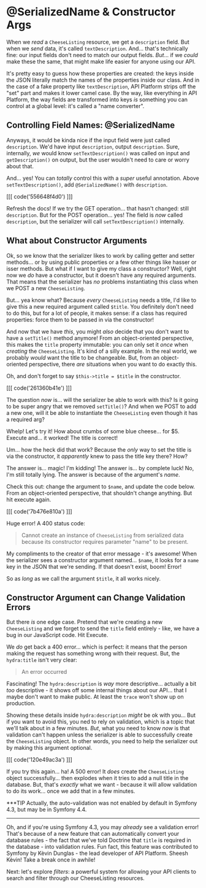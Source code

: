 # @SerializedName & Constructor Args

When we *read* a `CheeseListing` resource, we get a `description` field.
But when we *send* data, it's called `textDescription`. And... that's technically
fine: our input fields don't need to match our output fields. *But*... if we *could*
make these the same, that might make life easier for anyone using our API.

It's pretty easy to guess how these properties are created: the keys inside the
JSON literally match the names of the properties inside our class. And in the case
of a fake property like `textDescription`, API Platform strips off the "set" part
and makes it lower camel case. By the way, like everything in API Platform, the
way fields are transformed into keys *is* something you can control at a global
level: it's called a "name converter".

## Controlling Field Names: @SerializedName

Anyways, it would be kinda nice if the input field were just called `description`.
We'd have input `description`, output `description`. Sure, internally, *we* would
know `setTextDescription()` was called on input and `getDescription()` on output,
but the user wouldn't need to care or worry about that.

And... yes! You can *totally* control this with a *super* useful annotation. Above
`setTextDescription()`, add `@SerializedName()` with `description`.

[[[ code('556648f4d0') ]]]

Refresh the docs! If we try the GET operation... that hasn't changed: still
`description`. But for the POST operation... yes! The field is *now* called
`description`, but the serializer will call `setTextDescription()` internally.

## What about Constructor Arguments

Ok, so we know that the serializer likes to work by calling getter and setter methods... or by using public properties or a few other things like hasser or
isser methods. But what if I want to give my class a constructor? Well, right
now we *do* have a constructor, but it doesn't have any required arguments. That
means that the serializer has *no* problems instantiating this class when we POST
a new `CheeseListing`.

But... yea know what? Because *every* `CheeseListing` needs a title, I'd like to
give this a new required argument called `$title`. You definitely don't need to
do this, but for a lot of people, it makes sense: if a class has required properties:
force them to be passed in via the constructor!

And now that we have *this*, you might *also* decide that you don't want to have a
`setTitle()` method anymore! From an object-oriented perspective, this makes the
`title` property immutable: you can only set it *once* when *creating* the
`CheeseListing`. It's kind of a silly example. In the real world, we probably
*would* want the title to be changeable. But, from an object-oriented perspective,
there *are* situations when you want to do exactly this.

Oh, and don't forget to say `$this->title = $title` in the constructor.

[[[ code('261360b41e') ]]]

The question *now* is... will the serializer be able to work with this? Is it going
to be super angry that we removed `setTitle()`? And when we POST to add a new one,
will it be able to instantiate the `CheeseListing` even though it has a required
arg?

Whelp! Let's try it! How about crumbs of some blue cheese... for $5. Execute
and... it worked! The title is correct!

Um... how the heck did that work? Because the *only* way to set the title is via
the constructor, it *apparently* knew to pass the title key there? How?

The answer is... magic! I'm kidding! The answer is... by complete luck! No, I'm
still totally lying. The answer is because of the argument's *name*.

Check this out: change the argument to `$name`, and update the code below. From
an object-oriented perspective, that shouldn't change anything. But hit execute
again.

[[[ code('7b476e810a') ]]]

Huge error! A 400 status code:

> Cannot create an instance of `CheeseListing` from serialized data because
> its constructor requires parameter "name" to be present.

My compliments to the creator of that error message - it's awesome! When the
serializer sees a constructor argument named... `$name`, it looks for a `name`
key in the JSON that we're sending. If that doesn't exist, boom! Error!

So as *long* as we call the argument `$title`, it all works nicely.

## Constructor Argument can Change Validation Errors

But there *is* one edge case. Pretend that we're creating a new `CheeseListing`
and we forget to send the `title` field entirely - like, we have a bug in
our JavaScript code. Hit Execute.

We *do* get back a 400 error... which is perfect: it means that the person making
the request has something wrong with their request. But, the `hydra:title` isn't
very clear:

> An error occurred

Fascinating! The `hydra:description` is *way* more descriptive... actually a bit
*too* descriptive - it shows off some internal things about our API... that I
maybe don't want to make public. At least the `trace` won't show up on production.

Showing these details inside `hydra:description` *might* be ok with you... But
if you want to avoid this, you ned to rely on validation, which is a topic that
we'll talk about in a few minutes. *But*, what you need to know *now* is that
validation can't happen unless the serializer is able to successfully create
the `CheeseListing` object. In other words, you need to help the serializer
out by making this argument optional.

[[[ code('120e49ac3a') ]]]

If you try this again... ha! A 500 error! It *does* create the `CheeseListing`
object successfully... then explodes when it tries to add a null title in the
database. But, that's *exactly* what we want - because it will allow validation
to do its work... once we add that in a few minutes.

***TIP
Actually, the auto-validation was not enabled by default in Symfony 4.3, but may be in Symfony 4.4.
***

Oh, and if you're using Symfony 4.3, you may *already* see a validation error!
That's because of a new feature that can automatically convert your database
rules - the fact that we've told Doctrine that `title` is required in the
database - into validation rules. Fun fact, this feature was contributed to
Symfony by Kèvin Dunglas - the lead developer of API Platform. Sheesh Kèvin!
Take a break once in awhile!

Next: let's explore *filters*: a powerful system for allowing your API clients
to search and filter through our CheeseListing resources.
